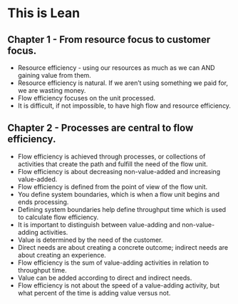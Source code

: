 # This is Lean

## Chapter 1 - From resource focus to customer focus.

- Resource efficiency - using our resources as much as we can AND gaining value from them.
- Resource efficiency is natural. If we aren’t using something we paid for, we are wasting money.
- Flow efficiency focuses on the unit processed.
- It is difficult, if not impossible, to have high flow and resource efficiency.

## Chapter 2 - Processes are central to flow efficiency.

- Flow efficiency is achieved through processes, or collections of activities that create the path and fulfill the need of the flow unit.
- Flow efficiency is about decreasing non-value-added and increasing value-added.
- Flow efficiency is defined from the point of view of the flow unit.
- You define system boundaries, which is when a flow unit begins and ends processing.
- Defining system boundaries help define throughput time which is used to calculate flow efficiency.
- It is important to distinguish between value-adding and non-value-adding activities.
- Value is determined by the need of the customer.
- Direct needs are about creating a concrete outcome; indirect needs are about creating an experience.
- Flow efficiency is the sum of value-adding activities in relation to throughput time.
- Value can be added according to direct and indirect needs.
- Flow efficiency is not about the speed of a value-adding activity, but what percent of the time is adding value versus not.
